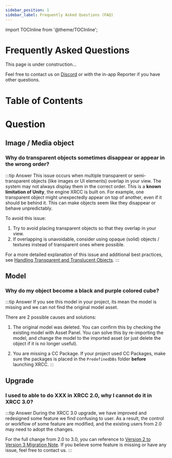 ```yaml
---
sidebar_position: 1
sidebar_label: Frequently Asked Questions (FAQ)
---
```


import TOCInline from '@theme/TOCInline';

# Frequently Asked Questions

This page is under construction...

Feel free to contact us on [Discord](https://discord.gg/Fq86WKbtaN) or with the in-app Reporter if you have other questions.


# Table of Contents
<TOCInline toc={toc} />

# Question

## Image / Media object

### Why do transparent objects sometimes disappear or appear in the wrong order?
:::tip Answer
This issue occurs when multiple transparent or semi-transparent objects (like images or UI elements) overlap in your view. The system may not always display them in the correct order. This is a **known limitation of Unity**, the engine XRCC is built on. For example, one transparent object might unexpectedly appear on top of another, even if it should be behind it. This can make objects seem like they disappear or behave unpredictably.

To avoid this issue:
1. Try to avoid placing transparent objects so that they overlap in your view.
2. If overlapping is unavoidable, consider using opaque (solid) objects / textures instead of transparent ones where possible.

For a more detailed explanation of this issue and additional best practices, see [Handling Transparent and Translucent Objects](<Handling-Transparent-and-Translucent Objects.md>).
:::

## Model

### Why do my object become a black and purple colored cube?
:::tip Answer
If you see this model in your project, its mean the model is missing and we can not find the original model asset.

There are 2 possible causes and solutions:

1. The original model was deleted. You can confirm this by checking the existing model with Asset Panel. You can solve this by re-importing the model, and change the model to the imported asset (or just delete the object if it is no longer useful).

2. You are missing a CC Package. If your project used CC Packages, make sure the packages is placed in the `PredefinedDBs` folder **before** launching XRCC.
:::

## Upgrade

### I used to able to do XXX in XRCC 2.0, why I cannot do it in XRCC 3.0?
:::tip Answer
During the XRCC 3.0 upgrade, we have improved and redesigned some feature we find confusing to user. As a result, the control or workflow of some feature are modified, and the existing users from 2.0 may need to adopt the changes.

For the full change from 2.0 to 3.0, you can reference to [Version 2 to Version 3 Migration Note](MigrationNote2to3.md). If you believe some feature is missing or have any issue, feel free to contact us.
:::






